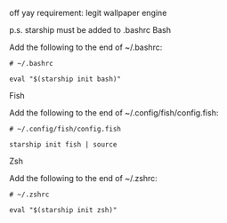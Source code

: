 off yay requirement:
legit wallpaper engine


p.s. starship must be added to .bashrc
Bash

Add the following to the end of ~/.bashrc:
```
# ~/.bashrc

eval "$(starship init bash)"
```
Fish

Add the following to the end of ~/.config/fish/config.fish:
```
# ~/.config/fish/config.fish

starship init fish | source
```
Zsh

Add the following to the end of ~/.zshrc:
```
# ~/.zshrc

eval "$(starship init zsh)"
```
